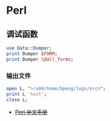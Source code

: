 # Perl

## 调试函数

```perl
use Data::Dumper;
print Dumper $FORM;
print Dumper \@all_forms;
```

### 输出文件

```perl
open L, ">/u04/home/bpeng/logs/orcn";
print L 'test';
close L;
```

* ~~[Perl 中文手册](http://man.ddvip.com/web/perl/index.htm)~~
